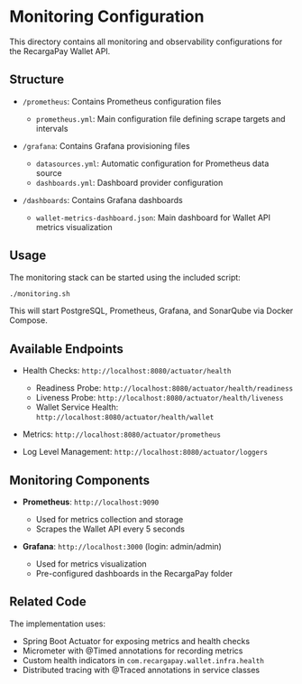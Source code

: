 # Monitoring Configuration

This directory contains all monitoring and observability configurations for the RecargaPay Wallet API.

## Structure

- `/prometheus`: Contains Prometheus configuration files
  - `prometheus.yml`: Main configuration file defining scrape targets and intervals

- `/grafana`: Contains Grafana provisioning files
  - `datasources.yml`: Automatic configuration for Prometheus data source
  - `dashboards.yml`: Dashboard provider configuration

- `/dashboards`: Contains Grafana dashboards
  - `wallet-metrics-dashboard.json`: Main dashboard for Wallet API metrics visualization

## Usage

The monitoring stack can be started using the included script:

```bash
./monitoring.sh
```

This will start PostgreSQL, Prometheus, Grafana, and SonarQube via Docker Compose.

## Available Endpoints

- Health Checks: `http://localhost:8080/actuator/health`
  - Readiness Probe: `http://localhost:8080/actuator/health/readiness`
  - Liveness Probe: `http://localhost:8080/actuator/health/liveness`
  - Wallet Service Health: `http://localhost:8080/actuator/health/wallet`

- Metrics: `http://localhost:8080/actuator/prometheus`

- Log Level Management: `http://localhost:8080/actuator/loggers`

## Monitoring Components

- **Prometheus**: `http://localhost:9090`
  - Used for metrics collection and storage
  - Scrapes the Wallet API every 5 seconds

- **Grafana**: `http://localhost:3000` (login: admin/admin)
  - Used for metrics visualization
  - Pre-configured dashboards in the RecargaPay folder

## Related Code

The implementation uses:
- Spring Boot Actuator for exposing metrics and health checks
- Micrometer with @Timed annotations for recording metrics
- Custom health indicators in `com.recargapay.wallet.infra.health`
- Distributed tracing with @Traced annotations in service classes
